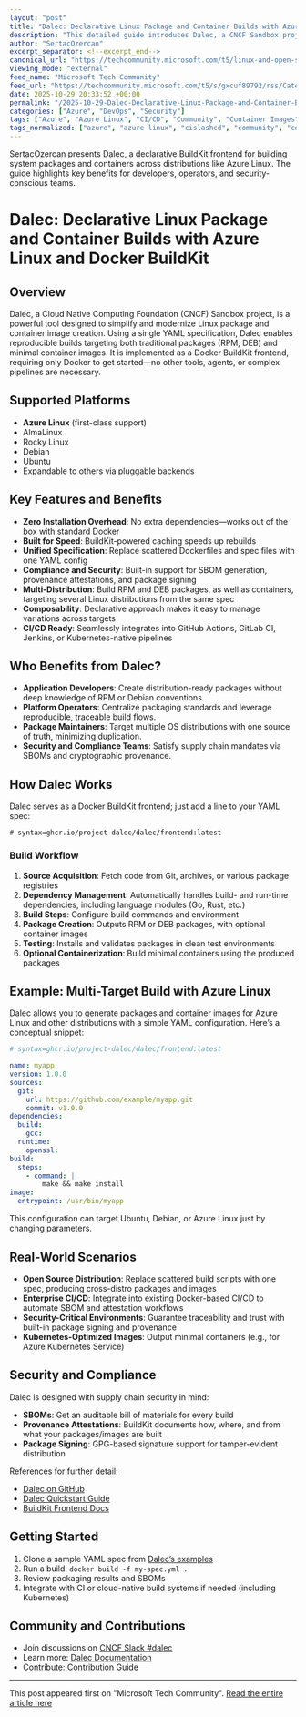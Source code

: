 ```yaml
---
layout: "post"
title: "Dalec: Declarative Linux Package and Container Builds with Azure Linux and Docker BuildKit"
description: "This detailed guide introduces Dalec, a CNCF Sandbox project that modernizes Linux package and container image building using declarative YAML specifications and Docker BuildKit. Dalec supports multiple distributions, including Azure Linux, and can integrate into CI/CD pipelines, streamline compliance with SBOMs and signing, and simplify complex packaging workflows for developers and operators."
author: "SertacOzercan"
excerpt_separator: <!--excerpt_end-->
canonical_url: "https://techcommunity.microsoft.com/t5/linux-and-open-source-blog/dalec-declarative-package-and-container-builds/ba-p/4465290"
viewing_mode: "external"
feed_name: "Microsoft Tech Community"
feed_url: "https://techcommunity.microsoft.com/t5/s/gxcuf89792/rss/Category?category.id=Azure"
date: 2025-10-29 20:33:52 +00:00
permalink: "/2025-10-29-Dalec-Declarative-Linux-Package-and-Container-Builds-with-Azure-Linux-and-Docker-BuildKit.html"
categories: ["Azure", "DevOps", "Security"]
tags: ["Azure", "Azure Linux", "CI/CD", "Community", "Container Images", "Dalec", "Declarative Configuration", "DevOps", "Docker BuildKit", "Kubernetes", "Linux Packaging", "Multi Architecture Builds", "Package Signing", "Provenance", "RPM", "SBOM", "Security", "YAML"]
tags_normalized: ["azure", "azure linux", "cislashcd", "community", "container images", "dalec", "declarative configuration", "devops", "docker buildkit", "kubernetes", "linux packaging", "multi architecture builds", "package signing", "provenance", "rpm", "sbom", "security", "yaml"]
---
```


SertacOzercan presents Dalec, a declarative BuildKit frontend for building system packages and containers across distributions like Azure Linux. The guide highlights key benefits for developers, operators, and security-conscious teams.<!--excerpt_end-->

# Dalec: Declarative Linux Package and Container Builds with Azure Linux and Docker BuildKit

## Overview

Dalec, a Cloud Native Computing Foundation (CNCF) Sandbox project, is a powerful tool designed to simplify and modernize Linux package and container image creation. Using a single YAML specification, Dalec enables reproducible builds targeting both traditional packages (RPM, DEB) and minimal container images. It is implemented as a Docker BuildKit frontend, requiring only Docker to get started—no other tools, agents, or complex pipelines are necessary.

## Supported Platforms

- **Azure Linux** (first-class support)
- AlmaLinux
- Rocky Linux
- Debian
- Ubuntu
- Expandable to others via pluggable backends

## Key Features and Benefits

- **Zero Installation Overhead**: No extra dependencies—works out of the box with standard Docker
- **Built for Speed**: BuildKit-powered caching speeds up rebuilds
- **Unified Specification**: Replace scattered Dockerfiles and spec files with one YAML config
- **Compliance and Security**: Built-in support for SBOM generation, provenance attestations, and package signing
- **Multi-Distribution**: Build RPM and DEB packages, as well as containers, targeting several Linux distributions from the same spec
- **Composability**: Declarative approach makes it easy to manage variations across targets
- **CI/CD Ready**: Seamlessly integrates into GitHub Actions, GitLab CI, Jenkins, or Kubernetes-native pipelines

## Who Benefits from Dalec?

- **Application Developers**: Create distribution-ready packages without deep knowledge of RPM or Debian conventions.
- **Platform Operators**: Centralize packaging standards and leverage reproducible, traceable build flows.
- **Package Maintainers**: Target multiple OS distributions with one source of truth, minimizing duplication.
- **Security and Compliance Teams**: Satisfy supply chain mandates via SBOMs and cryptographic provenance.

## How Dalec Works

Dalec serves as a Docker BuildKit frontend; just add a line to your YAML spec:

```
# syntax=ghcr.io/project-dalec/dalec/frontend:latest
```

### Build Workflow

1. **Source Acquisition**: Fetch code from Git, archives, or various package registries
2. **Dependency Management**: Automatically handles build- and run-time dependencies, including language modules (Go, Rust, etc.)
3. **Build Steps**: Configure build commands and environment
4. **Package Creation**: Outputs RPM or DEB packages, with optional container images
5. **Testing**: Installs and validates packages in clean test environments
6. **Optional Containerization**: Build minimal containers using the produced packages

## Example: Multi-Target Build with Azure Linux

Dalec allows you to generate packages and container images for Azure Linux and other distributions with a simple YAML configuration. Here’s a conceptual snippet:

```yaml
# syntax=ghcr.io/project-dalec/dalec/frontend:latest

name: myapp
version: 1.0.0
sources:
  git:
    url: https://github.com/example/myapp.git
    commit: v1.0.0
dependencies:
  build:
    gcc:
  runtime:
    openssl:
build:
  steps:
    - command: |
        make && make install
image:
  entrypoint: /usr/bin/myapp
```

This configuration can target Ubuntu, Debian, or Azure Linux just by changing parameters.

## Real-World Scenarios

- **Open Source Distribution**: Replace scattered build scripts with one spec, producing cross-distro packages and images
- **Enterprise CI/CD**: Integrate into existing Docker-based CI/CD to automate SBOM and attestation workflows
- **Security-Critical Environments**: Guarantee traceability and trust with built-in package signing and provenance
- **Kubernetes-Optimized Images**: Output minimal containers (e.g., for Azure Kubernetes Service)

## Security and Compliance

Dalec is designed with supply chain security in mind:

- **SBOMs**: Get an auditable bill of materials for every build
- **Provenance Attestations**: BuildKit documents how, where, and from what your packages/images are built
- **Package Signing**: GPG-based signature support for tamper-evident distribution

References for further detail:

- [Dalec on GitHub](https://github.com/project-dalec/dalec)
- [Dalec Quickstart Guide](https://project-dalec.github.io/dalec/quickstart)
- [BuildKit Frontend Docs](https://docs.docker.com/build/buildkit/frontend/)

## Getting Started

1. Clone a sample YAML spec from [Dalec’s examples](https://github.com/Azure/dalec/tree/main/docs/examples)
2. Run a build: `docker build -f my-spec.yml .`
3. Review packaging results and SBOMs
4. Integrate with CI or cloud-native build systems if needed (including Kubernetes)

## Community and Contributions

- Join discussions on [CNCF Slack #dalec](https://cloud-native.slack.com/archives/C09MHVDGMAB)
- Learn more: [Dalec Documentation](https://project-dalec.github.io/dalec/)
- Contribute: [Contribution Guide](https://github.com/project-dalec/dalec/blob/main/CONTRIBUTING.md)

---

This post appeared first on "Microsoft Tech Community". [Read the entire article here](https://techcommunity.microsoft.com/t5/linux-and-open-source-blog/dalec-declarative-package-and-container-builds/ba-p/4465290)

